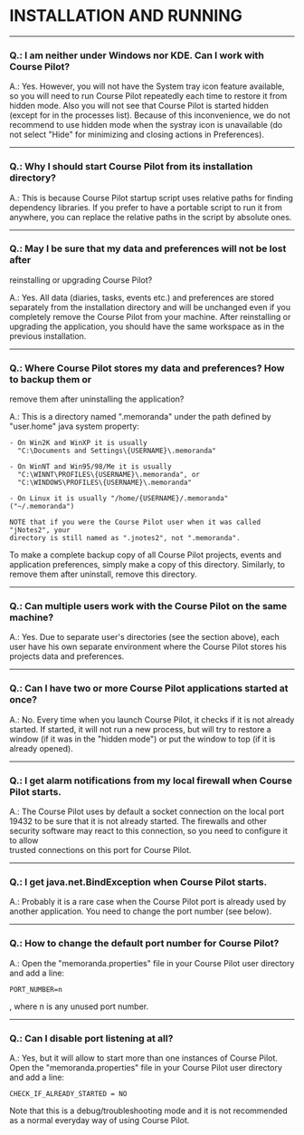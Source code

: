 # INSTALLATION AND RUNNING

-----------------
### Q.: I am neither under Windows nor KDE. Can I work with Course Pilot?

A.: Yes. However, you will not have the System tray icon feature available, so 
you will need to run Course Pilot repeatedly each time to restore it from hidden 
mode. Also you will not see that Course Pilot is started hidden (except for 
in the processes list). Because of this inconvenience, we do not recommend 
to use hidden mode when the systray icon is unavailable (do not select "Hide" 
for minimizing and closing actions in Preferences).

-----------------
### Q.: Why I should start Course Pilot from its installation directory?

A.: This is because Course Pilot startup script uses relative paths for finding
dependency libraries. If you prefer to have a portable script to run it from
anywhere, you can replace the relative paths in the script by absolute ones.

-----------------
### Q.: May I be sure that my data and preferences will not be lost after 
reinstalling or upgrading Course Pilot?

A.: Yes. All data (diaries, tasks, events etc.) and preferences are stored 
separately from the installation directory and will be unchanged even if you 
completely remove the Course Pilot from your machine. After reinstalling or 
upgrading the application, you should have the same workspace as in the previous 
installation.  

-----------------
### Q.: Where Course Pilot stores my data and preferences? How to backup them or
remove them after uninstalling the application?

A.: This is a directory named ".memoranda" under the path defined by "user.home" 
java system property: 

    - On Win2K and WinXP it is usually 
      "C:\Documents and Settings\{USERNAME}\.memoranda"      
      
    - On WinNT and Win95/98/Me it is usually 
      "C:\WINNT\PROFILES\{USERNAME}\.memoranda", or
      "C:\WINDOWS\PROFILES\{USERNAME}\.memoranda"
      
    - On Linux it is usually "/home/{USERNAME}/.memoranda" ("~/.memoranda")
    
    NOTE that if you were the Course Pilot user when it was called "jNotes2", your
    directory is still named as ".jnotes2", not ".memoranda".
    
To make a complete backup copy of all Course Pilot projects, events and 
application preferences, simply make a copy of this directory. Similarly, to 
remove them after uninstall, remove this directory.

-----------------
### Q.: Can multiple users work with the Course Pilot on the same machine?

A.: Yes. Due to separate user's directories (see the section above), each
user have his own separate environment where the Course Pilot stores his projects 
data and preferences.

-----------------
### Q.: Can I have two or more Course Pilot applications started at once?

A.: No. Every time when you launch Course Pilot, it checks if it is not already 
started. If started, it will not run a new process, but will try to restore a 
window (if it was in the "hidden mode") or put the window to top (if it is 
already opened). 

-----------------
### Q.: I get alarm notifications from my local firewall when Course Pilot starts.

A.: The Course Pilot uses by default a socket connection on the local port 19432 to 
be sure that it is not already started. The firewalls and other security 
software may react to this connection, so you need to configure it to allow   
trusted connections on this port for Course Pilot.

-----------------
### Q.: I get java.net.BindException when Course Pilot starts.

A.: Probably it is a rare case when the Course Pilot port is already 
used by another application. You need to change the port number (see below).

-----------------
### Q.: How to change the default port number for Course Pilot?

A.: Open the "memoranda.properties" file in your Course Pilot user directory and 
add a line: 

	PORT_NUMBER=n

, where n is any unused port number. 

-----------------
### Q.: Can I disable port listening at all?

A.: Yes, but it will allow to start more than one instances of Course Pilot. Open 
the "memoranda.properties" file in your Course Pilot user directory and add a line: 

	CHECK_IF_ALREADY_STARTED = NO

Note that this is a debug/troubleshooting mode and it is not recommended as a
normal everyday way of using Course Pilot.
